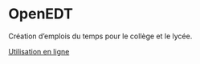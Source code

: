 # OpenEDT

Création d’emplois du temps pour le collège et le lycée.

[Utilisation en ligne](https://ybcsmh.pythonanywhere.com)
